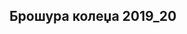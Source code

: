 <h2>Брошура колеџа 2019_20</h2>
<div>
<object data="pdfs/broch20.pdf" height="910" type="application/pdf" width="1000">
</object>
</div>
<p></p>
</div>